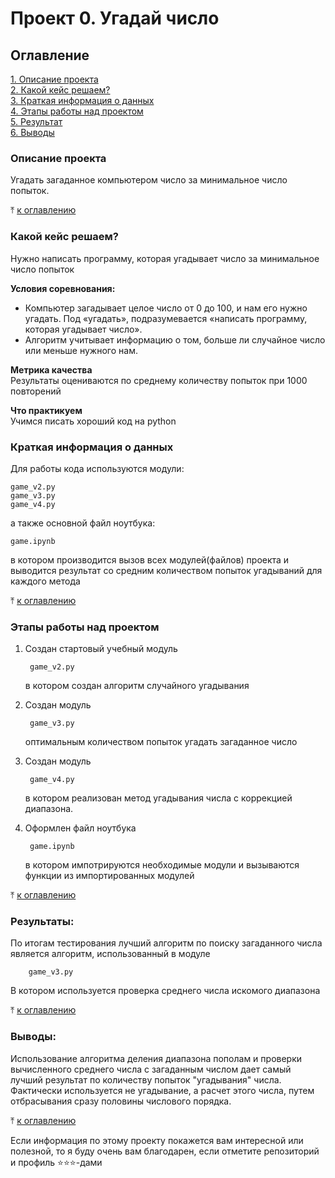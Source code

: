 # Проект 0. Угадай число

## Оглавление  
[1. Описание проекта](#описание-проекта)  
[2. Какой кейс решаем?](#какой-кейс-решаем)  
[3. Краткая информация о данных](#краткая-информация-о-данных)  
[4. Этапы работы над проектом](#этапы-работы-над-проектом)  
[5. Результат](#результаты)    
[6. Выводы](#выводы) 

### Описание проекта    
Угадать загаданное компьютером число за минимальное число попыток.

⤒ [к оглавлению](#оглавление)


### Какой кейс решаем?    
Нужно написать программу, которая угадывает число за минимальное число попыток

**Условия соревнования:**  
- Компьютер загадывает целое число от 0 до 100, и нам его нужно угадать. Под «угадать», подразумевается «написать программу, которая угадывает число».
- Алгоритм учитывает информацию о том, больше ли случайное число или меньше нужного нам.

**Метрика качества**     
Результаты оцениваются по среднему количеству попыток при 1000 повторений

**Что практикуем**     
Учимся писать хороший код на python


### Краткая информация о данных
Для работы кода используются модули:

    game_v2.py
    game_v3.py
    game_v4.py
а также основной файл ноутбука:

    game.ipynb
в котором производится вызов всех модулей(файлов) проекта и выводится результат со средним количеством попыток угадываний для каждого метода
  
⤒ [к оглавлению](#оглавление)


### Этапы работы над проектом  
1. Создан стартовый учебный модуль 

        game_v2.py
    в котором создан алгоритм случайного угадывания
2. Создан модуль 

        game_v3.py
    оптимальным количеством попыток угадать загаданное число
3. Создан модуль

        game_v4.py
    в котором реализован метод угадывания числа с коррекцией диапазона. 
4. Оформлен файл ноутбука

        game.ipynb
    в котором импотрируются необходимые модули и вызываются функции из импортированных модулей

⤒ [к оглавлению](#оглавление)


### Результаты:  
По итогам тестирования лучший алгоритм по поиску загаданного числа является алгоритм, использованный в модуле 

        game_v3.py
В котором используется проверка среднего числа искомого диапазона

⤒ [к оглавлению](#оглавление)


### Выводы:  
Использование алгоритма деления диапазона пополам и проверки вычисленного среднего числа с загаданным числом дает самый лучший результат по количеству попыток "угадывания" числа. Фактически используется не угадывание, а расчет этого числа, путем отбрасывания сразу половины числового порядка. 

⤒ [к оглавлению](#оглавление)


Если информация по этому проекту покажется вам интересной или полезной, то я буду очень вам благодарен, если отметите репозиторий и профиль ⭐️⭐️⭐️-дами